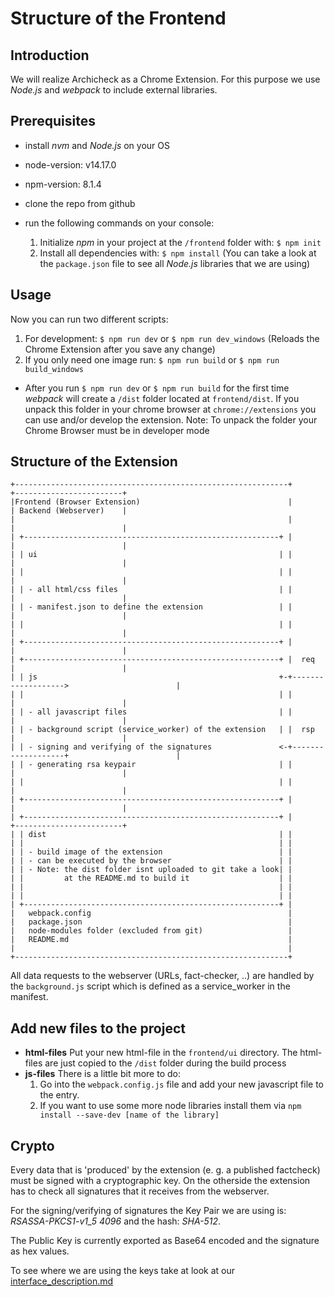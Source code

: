 # Structure of the Frontend

## Introduction

We will realize Archicheck as a Chrome Extension.
For this purpose we use _Node.js_ and _webpack_ to include external libraries.

## Prerequisites

- install _nvm_ and _Node.js_ on your OS
- node-version: v14.17.0
- npm-version: 8.1.4
- clone the repo from github
- run the following commands on your console:

  1.  Initialize _npm_ in your project at the `/frontend` folder with: `$ npm init`
  2.  Install all dependencies with: `$ npm install`
      (You can take a look at the `package.json` file to see all _Node.js_ libraries that we are using)

## Usage

Now you can run two different scripts:

1.  For development: `$ npm run dev` or `$ npm run dev_windows`
    (Reloads the Chrome Extension after you save any change)
2.  If you only need one image run: `$ npm run build` or `$ npm run build_windows`

- After you run `$ npm run dev` or `$ npm run build` for the first time _webpack_ will create a `/dist` folder located at `frontend/dist`. If you unpack this folder in your chrome browser at `chrome://extensions` you can use and/or develop the extension.
  Note: To unpack the folder your Chrome Browser must be in developer mode

## Structure of the Extension

```flow
+-------------------------------------------------------------+                   +------------------------+
|Frontend (Browser Extension)                                 |                   | Backend (Webserver)    |
|                                                             |                   |                        |
| +---------------------------------------------------------+ |                   |                        |
| | ui                                                      | |                   |                        |
| |                                                         | |                   |                        |
| | - all html/css files                                    | |                   |                        |
| | - manifest.json to define the extension                 | |                   |                        |
| |                                                         | |                   |                        |
| +---------------------------------------------------------+ |                   |                        |
| +---------------------------------------------------------+ |  req              |                        |
| | js                                                      +-+------------------->                        |
| |                                                         | |                   |                        |
| | - all javascript files                                  | |                   |                        |
| | - background script (service_worker) of the extension   | |  rsp              |                        |
| | - signing and verifying of the signatures               <-+-------------------+                        |
| | - generating rsa keypair                                | |                   |                        |
| |                                                         | |                   |                        |
| +---------------------------------------------------------+ |                   |                        |
| +---------------------------------------------------------+ |                   +------------------------+
| | dist                                                    | |
| |                                                         | |
| | - build image of the extension                          | |
| | - can be executed by the browser                        | |
| | - Note: the dist folder isnt uploaded to git take a look| |
| |         at the README.md to build it                    | |
| |                                                         | |
| |                                                         | |
| +---------------------------------------------------------+ |
|   webpack.config                                            |
|   package.json                                              |
|   node-modules folder (excluded from git)                   |
|   README.md                                                 |
|                                                             |
+-------------------------------------------------------------+
```

All data requests to the webserver (URLs, fact-checker, ..) are handled by the `background.js` script which is defined as a service_worker in the manifest.

## Add new files to the project

- **html-files** Put your new html-file in the `frontend/ui` directory. The html-files are just copied to the `/dist` folder during the build process
- **js-files** There is a little bit more to do:
  1. Go into the `webpack.config.js` file and add your new javascript file to the entry.
  2. If you want to use some more node libraries install them via `npm install --save-dev [name of the library]`

## Crypto

Every data that is 'produced' by the extension (e. g. a published factcheck) must be signed with a cryptographic key.
On the otherside the extension has to check all signatures that it receives from the webserver.

For the signing/verifying of signatures the Key Pair we are using is: _RSASSA-PKCS1-v1_5 4096_ and the hash: _SHA-512_.

The Public Key is currently exported as Base64 encoded and the signature as hex values.

To see where we are using the keys take at look at our [interface_description.md](../specification-documentation/interface_description.md)
